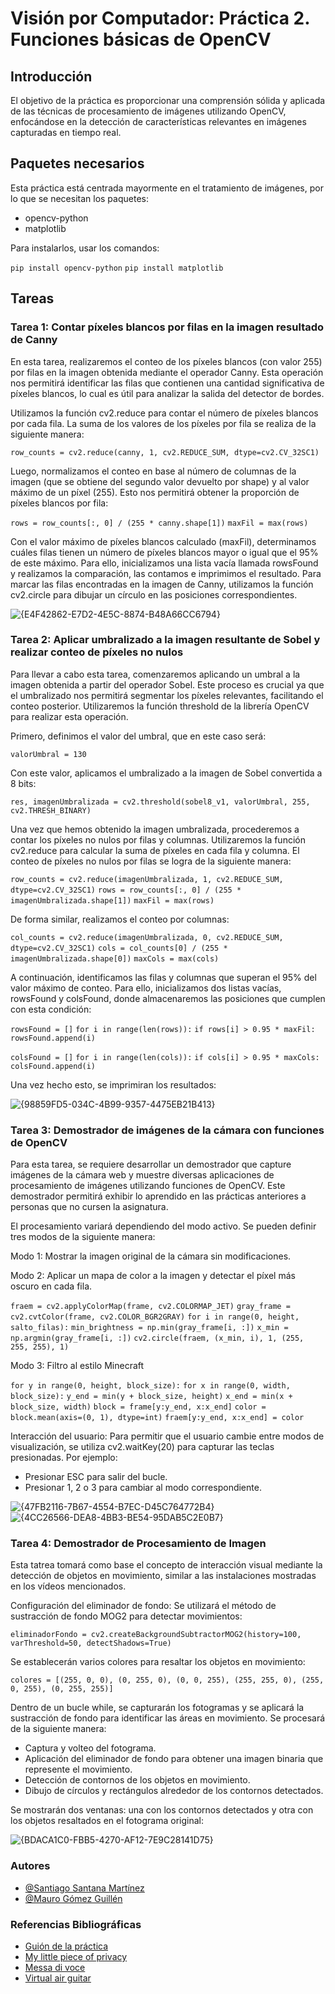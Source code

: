# Visión por Computador: Práctica 2. Funciones básicas de OpenCV

## Introducción
El objetivo de la práctica es proporcionar una comprensión sólida y aplicada de las técnicas de procesamiento de imágenes utilizando OpenCV, enfocándose en la detección de características relevantes en imágenes capturadas en tiempo real.

## Paquetes necesarios

Esta práctica está centrada mayormente en el tratamiento de imágenes, por lo que se necesitan los paquetes:
- opencv-python
- matplotlib

Para instalarlos, usar los comandos:

```pip install opencv-python```
```pip install matplotlib```

## Tareas

### Tarea 1: Contar píxeles blancos por filas en la imagen resultado de Canny

En esta tarea, realizaremos el conteo de los píxeles blancos (con valor 255) por filas en la imagen obtenida mediante el operador Canny. Esta operación nos permitirá identificar las filas que contienen una cantidad significativa de píxeles blancos, lo cual es útil para analizar la salida del detector de bordes.

Utilizamos la función cv2.reduce para contar el número de píxeles blancos por cada fila. La suma de los valores de los píxeles por fila se realiza de la siguiente manera:

```row_counts = cv2.reduce(canny, 1, cv2.REDUCE_SUM, dtype=cv2.CV_32SC1)```

Luego, normalizamos el conteo en base al número de columnas de la imagen (que se obtiene del segundo valor devuelto por shape) y al valor máximo de un píxel (255). Esto nos permitirá obtener la proporción de píxeles blancos por fila:

```rows = row_counts[:, 0] / (255 * canny.shape[1])```
```maxFil = max(rows)```

Con el valor máximo de píxeles blancos calculado (maxFil), determinamos cuáles filas tienen un número de píxeles blancos mayor o igual que el 95% de este máximo. Para ello, inicializamos una lista vacía llamada rowsFound y realizamos la comparación, las contamos e imprimimos el resultado.
Para marcar las filas encontradas en la imagen de Canny, utilizamos la función cv2.circle para dibujar un círculo en las posiciones correspondientes.

![{E4F42862-E7D2-4E5C-8874-B48A66CC6794}](https://github.com/user-attachments/assets/36f45d0f-082e-48ed-82b6-ba8627a5d723)

### Tarea 2: Aplicar umbralizado a la imagen resultante de Sobel y realizar conteo de píxeles no nulos

Para llevar a cabo esta tarea, comenzaremos aplicando un umbral a la imagen obtenida a partir del operador Sobel. Este proceso es crucial ya que el umbralizado nos permitirá segmentar los píxeles relevantes, facilitando el conteo posterior. Utilizaremos la función threshold de la librería OpenCV para realizar esta operación.

Primero, definimos el valor del umbral, que en este caso será:

```valorUmbral = 130```

Con este valor, aplicamos el umbralizado a la imagen de Sobel convertida a 8 bits:

```res, imagenUmbralizada = cv2.threshold(sobel8_v1, valorUmbral, 255, cv2.THRESH_BINARY)```

Una vez que hemos obtenido la imagen umbralizada, procederemos a contar los píxeles no nulos por filas y columnas. Utilizaremos la función cv2.reduce para calcular la suma de píxeles en cada fila y columna. El conteo de píxeles no nulos por filas se logra de la siguiente manera:

```row_counts = cv2.reduce(imagenUmbralizada, 1, cv2.REDUCE_SUM, dtype=cv2.CV_32SC1)```
```rows = row_counts[:, 0] / (255 * imagenUmbralizada.shape[1])```
```maxFil = max(rows)```

De forma similar, realizamos el conteo por columnas:

```col_counts = cv2.reduce(imagenUmbralizada, 0, cv2.REDUCE_SUM, dtype=cv2.CV_32SC1)```
```cols = col_counts[0] / (255 * imagenUmbralizada.shape[0])```
```maxCols = max(cols)```

A continuación, identificamos las filas y columnas que superan el 95% del valor máximo de conteo. Para ello, inicializamos dos listas vacías, rowsFound y colsFound, donde almacenaremos las posiciones que cumplen con esta condición:

```rowsFound = []```
```for i in range(len(rows)):```
    ```if rows[i] > 0.95 * maxFil:```
        ```rowsFound.append(i)```

```colsFound = []```
```for i in range(len(cols)):```
    ```if cols[i] > 0.95 * maxCols:```
        ```colsFound.append(i)```

Una vez hecho esto, se imprimiran los resultados:

![{98859FD5-034C-4B99-9357-4475EB21B413}](https://github.com/user-attachments/assets/90676337-679a-4720-aa2c-40d2c83c2914)

### Tarea 3: Demostrador de imágenes de la cámara con funciones de OpenCV
Para esta tarea, se requiere desarrollar un demostrador que capture imágenes de la cámara web y muestre diversas aplicaciones de procesamiento de imágenes utilizando funciones de OpenCV. Este demostrador permitirá exhibir lo aprendido en las prácticas anteriores a personas que no cursen la asignatura.

El procesamiento variará dependiendo del modo activo. Se pueden definir tres modos de la siguiente manera:

Modo 1: Mostrar la imagen original de la cámara sin modificaciones.

Modo 2: Aplicar un mapa de color a la imagen y detectar el píxel más oscuro en cada fila.

```fraem = cv2.applyColorMap(frame, cv2.COLORMAP_JET)```
```gray_frame = cv2.cvtColor(frame, cv2.COLOR_BGR2GRAY)```
```for i in range(0, height, salto_filas):```
    ```min_brightness = np.min(gray_frame[i, :])```
    ```x_min = np.argmin(gray_frame[i, :])```
    ```cv2.circle(fraem, (x_min, i), 1, (255, 255, 255), 1) ```

Modo 3: Filtro al estilo Minecraft

 ```for y in range(0, height, block_size):```
     ```for x in range(0, width, block_size):```
         ```y_end = min(y + block_size, height)```
         ```x_end = min(x + block_size, width)```
         ```block = frame[y:y_end, x:x_end]```
         ```color = block.mean(axis=(0, 1), dtype=int)```
        ```fraem[y:y_end, x:x_end] = color```

Interacción del usuario: Para permitir que el usuario cambie entre modos de visualización, se utiliza cv2.waitKey(20) para capturar las teclas presionadas. Por ejemplo:

- Presionar ESC para salir del bucle.
- Presionar 1, 2 o 3 para cambiar al modo correspondiente.

![{47FB2116-7B67-4554-B7EC-D45C764772B4}](https://github.com/user-attachments/assets/b96cccef-15de-4b2a-902e-940cfc02237a)
![{4CC26566-DEA8-4BB3-BE54-95DAB5C2E0B7}](https://github.com/user-attachments/assets/e589b4fd-7723-4cee-98fd-0ea82cf65aeb)

### Tarea 4: Demostrador de Procesamiento de Imagen

Esta tatrea tomará como base el concepto de interacción visual mediante la detección de objetos en movimiento, similar a las instalaciones mostradas en los vídeos mencionados.

Configuración del eliminador de fondo: Se utilizará el método de sustracción de fondo MOG2 para detectar movimientos:

```eliminadorFondo = cv2.createBackgroundSubtractorMOG2(history=100, varThreshold=50, detectShadows=True)```

Se establecerán varios colores para resaltar los objetos en movimiento:

```colores = [(255, 0, 0), (0, 255, 0), (0, 0, 255), (255, 255, 0), (255, 0, 255), (0, 255, 255)]```

Dentro de un bucle while, se capturarán los fotogramas y se aplicará la sustracción de fondo para identificar las áreas en movimiento. Se procesará de la siguiente manera:

- Captura y volteo del fotograma.
- Aplicación del eliminador de fondo para obtener una imagen binaria que represente el movimiento.
- Detección de contornos de los objetos en movimiento.
- Dibujo de círculos y rectángulos alrededor de los contornos detectados.

Se mostrarán dos ventanas: una con los contornos detectados y otra con los objetos resaltados en el fotograma original:

![{BDACA1C0-FBB5-4270-AF12-7E9C28141D75}](https://github.com/user-attachments/assets/e82356a1-e056-45d5-84ce-bb67398ff7d8)

### Autores

- [@Santiago Santana Martínez](https://github.com/Tiago1615)
- [@Mauro Gómez Guillén](https://github.com/MGGdesigns)

### Referencias Bibliográficas

- [Guión de la práctica](https://github.com/otsedom/otsedom.github.io/blob/main/VC/P2/README.md)
- [My little piece of privacy](https://www.niklasroy.com/project/88/my-little-piece-of-privacy)
- [Messa di voce](https://www.youtube.com/watch?v=GfoqiyB1ndE)
- [Virtual air guitar](https://www.youtube.com/watch?v=FIAmyoEpV5c)
